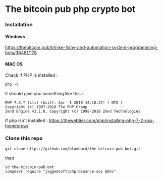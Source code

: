 # The bitcoin pub php crypto bot

### Installation

#### Windows
https://thebitcoin.pub/t/mike-fishy-and-automation-system-programming-bots/36481/178

#### MAC OS
Check if PHP is installed :
```
php -v
```
It should give you something like this :
```
PHP 7.X.Y (cli) (built: Apr  1 2018 14:10:37) ( NTS )
Copyright (c) 1997-2018 The PHP Group
Zend Engine v3.1.0, Copyright (c) 1998-2018 Zend Technologies
```

If php isn't installed :
https://thewebtier.com/php/installing-php-7-2-osx-homebrew/


### Clone this repo

```
git clone https://github.com/blombard/the-bitcoin-pub-bot.git
```

then
```
cd the-bitcoin-pub-bot
composer require "jaggedsoft/php-binance-api @dev"
```
